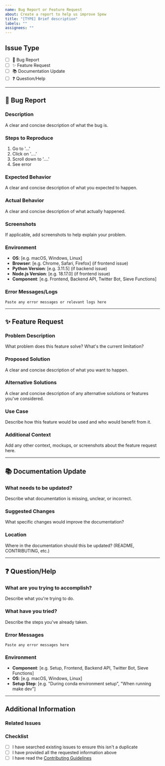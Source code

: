 ```yaml
---
name: Bug Report or Feature Request
about: Create a report to help us improve Spew
title: "[TYPE] Brief description"
labels: ""
assignees: ""
---
```


## Issue Type

<!-- Mark with [x] -->

- [ ] 🐛 Bug Report
- [ ] ✨ Feature Request
- [ ] 📚 Documentation Update
- [ ] ❓ Question/Help

---

## 🐛 Bug Report

<!-- Fill out this section if reporting a bug -->

### Description

A clear and concise description of what the bug is.

### Steps to Reproduce

1. Go to '...'
2. Click on '....'
3. Scroll down to '....'
4. See error

### Expected Behavior

A clear and concise description of what you expected to happen.

### Actual Behavior

A clear and concise description of what actually happened.

### Screenshots

If applicable, add screenshots to help explain your problem.

### Environment

- **OS**: [e.g. macOS, Windows, Linux]
- **Browser**: [e.g. Chrome, Safari, Firefox] (if frontend issue)
- **Python Version**: [e.g. 3.11.5] (if backend issue)
- **Node.js Version**: [e.g. 18.17.0] (if frontend issue)
- **Component**: [e.g. Frontend, Backend API, Twitter Bot, Sieve Functions]

### Error Messages/Logs

```
Paste any error messages or relevant logs here
```

---

## ✨ Feature Request

<!-- Fill out this section if requesting a feature -->

### Problem Description

What problem does this feature solve? What's the current limitation?

### Proposed Solution

A clear and concise description of what you want to happen.

### Alternative Solutions

A clear and concise description of any alternative solutions or features you've considered.

### Use Case

Describe how this feature would be used and who would benefit from it.

### Additional Context

Add any other context, mockups, or screenshots about the feature request here.

---

## 📚 Documentation Update

<!-- Fill out this section if suggesting documentation improvements -->

### What needs to be updated?

Describe what documentation is missing, unclear, or incorrect.

### Suggested Changes

What specific changes would improve the documentation?

### Location

Where in the documentation should this be updated? (README, CONTRIBUTING, etc.)

---

## ❓ Question/Help

<!-- Fill out this section if you need help -->

### What are you trying to accomplish?

Describe what you're trying to do.

### What have you tried?

Describe the steps you've already taken.

### Error Messages

```
Paste any error messages here
```

### Environment

- **Component**: [e.g. Setup, Frontend, Backend API, Twitter Bot, Sieve Functions]
- **OS**: [e.g. macOS, Windows, Linux]
- **Setup Step**: [e.g. "During conda environment setup", "When running make dev"]

---

## Additional Information

<!-- Any other relevant information -->

### Related Issues

<!-- Link any related issues here -->

### Checklist

- [ ] I have searched existing issues to ensure this isn't a duplicate
- [ ] I have provided all the requested information above
- [ ] I have read the [Contributing Guidelines](CONTRIBUTING.md)
